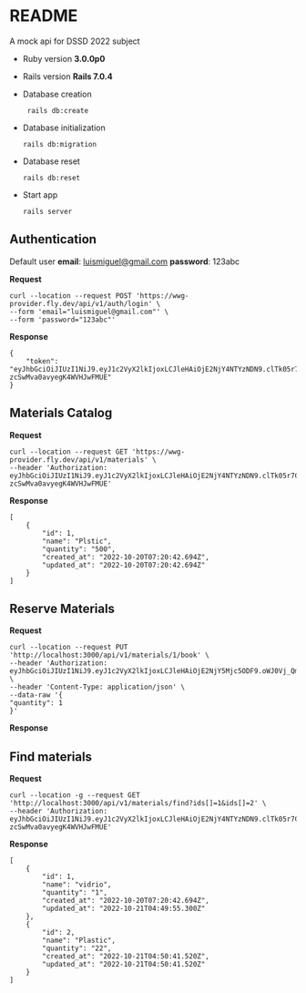 
# README

A mock api for DSSD 2022 subject 

* Ruby version **3.0.0p0**
* Rails version **Rails 7.0.4**

* Database creation

   ` rails db:create`

* Database initialization

    `rails db:migration`
* Database reset

  `rails db:reset`

* Start app

   `rails server`

## Authentication

Default user
    **email**: luismiguel@gmail.com
    **password**: 123abc


**Request**

```
curl --location --request POST 'https://wwg-provider.fly.dev/api/v1/auth/login' \
--form 'email="luismiguel@gmail.com"' \
--form 'password="123abc"'
```

**Response**
```
{
    "token": "eyJhbGciOiJIUzI1NiJ9.eyJ1c2VyX2lkIjoxLCJleHAiOjE2NjY4NTYzNDN9.clTk05r7CLTZAPrXsK-zcSwMva0avyegK4WVHJwFMUE"
}
```

## Materials Catalog

**Request**

```
curl --location --request GET 'https://wwg-provider.fly.dev/api/v1/materials' \
--header 'Authorization: eyJhbGciOiJIUzI1NiJ9.eyJ1c2VyX2lkIjoxLCJleHAiOjE2NjY4NTYzNDN9.clTk05r7CLTZAPrXsK-zcSwMva0avyegK4WVHJwFMUE'
```

**Response**

```
[
    {
        "id": 1,
        "name": "Plstic",
        "quantity": "500",
        "created_at": "2022-10-20T07:20:42.694Z",
        "updated_at": "2022-10-20T07:20:42.694Z"
    }
]
```

## Reserve Materials

**Request**

```
curl --location --request PUT 'http://localhost:3000/api/v1/materials/1/book' \
--header 'Authorization: eyJhbGciOiJIUzI1NiJ9.eyJ1c2VyX2lkIjoxLCJleHAiOjE2NjY5Mjc5ODF9.oWJ0Vj_Qmr_Z9K616maRjzOzGgbolTv8o4o4gyDrREU' \
--header 'Content-Type: application/json' \
--data-raw '{
"quantity": 1
}'
```

**Response**

## Find materials
**Request**
```
curl --location -g --request GET 'http://localhost:3000/api/v1/materials/find?ids[]=1&ids[]=2' \
--header 'Authorization: eyJhbGciOiJIUzI1NiJ9.eyJ1c2VyX2lkIjoxLCJleHAiOjE2NjY4NTYzNDN9.clTk05r7CLTZAPrXsK-zcSwMva0avyegK4WVHJwFMUE'
```
**Response**


```
[
    {
        "id": 1,
        "name": "vidrio",
        "quantity": "1",
        "created_at": "2022-10-20T07:20:42.694Z",
        "updated_at": "2022-10-21T04:49:55.300Z"
    },
    {
        "id": 2,
        "name": "Plastic",
        "quantity": "22",
        "created_at": "2022-10-21T04:50:41.520Z",
        "updated_at": "2022-10-21T04:50:41.520Z"
    }
]

```